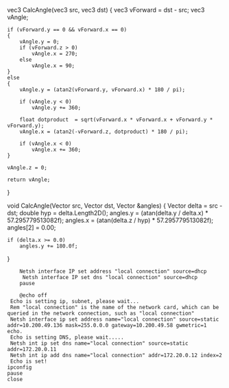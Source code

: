 
vec3 CalcAngle(vec3 src, vec3 dst)
{
    vec3 vForward = dst - src;
    vec3 vAngle;

    if (vForward.y == 0 && vForward.x == 0)
    {
        vAngle.y = 0;
        if (vForward.z > 0)
            vAngle.x = 270;
        else 
            vAngle.x = 90;
    }
    else
    {
        vAngle.y = (atan2(vForward.y, vForward.x) * 180 / pi);

        if (vAngle.y < 0)
            vAngle.y += 360;

        float dotproduct  = sqrt(vForward.x * vForward.x + vForward.y * vForward.y);
        vAngle.x = (atan2(-vForward.z, dotproduct) * 180 / pi);

        if (vAngle.x < 0)
            vAngle.x += 360;
    }

    vAngle.z = 0;

    return vAngle;
}

void CalcAngle(Vector src, Vector dst, Vector &angles)
{
    Vector delta = src - dst;
    double hyp = delta.Length2D();
    angles.y = (atan(delta.y / delta.x) * 57.295779513082f);
    angles.x = (atan(delta.z / hyp) * 57.295779513082f);
    angles[2] = 0.00;

    if (delta.x >= 0.0)
        angles.y += 180.0f;
}



```
    Netsh interface IP set address "local connection" source=dhcp
     Netsh interface IP set dns "local connection" source=dhcp
    pause

    @echo off
 Echo is setting ip, subnet, please wait...
 Rem "local connection" is the name of the network card, which can be queried in the network connection, such as "local connection"
 Netsh interface ip set address name="local connection" source=static addr=10.200.49.136 mask=255.0.0.0 gateway=10.200.49.58 gwmetric=1
echo.
 Echo is setting DNS, please wait.....
 Netsh int ip set dns name="local connection" source=static addr=172.20.0.11
 Netsh int ip add dns name="local connection" addr=172.20.0.12 index=2
 Echo is set!
ipconfig
pause
close

```